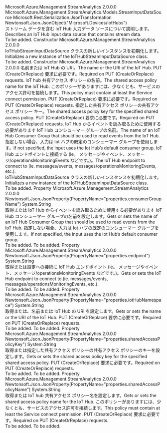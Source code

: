 <Type Name="IoTHubStreamInputDataSource" FullName="Microsoft.Azure.Management.StreamAnalytics.Models.IoTHubStreamInputDataSource">
  <TypeSignature Language="C#" Value="public class IoTHubStreamInputDataSource : Microsoft.Azure.Management.StreamAnalytics.Models.StreamInputDataSource" />
  <TypeSignature Language="ILAsm" Value=".class public auto ansi beforefieldinit IoTHubStreamInputDataSource extends Microsoft.Azure.Management.StreamAnalytics.Models.StreamInputDataSource" />
  <TypeSignature Language="DocId" Value="T:Microsoft.Azure.Management.StreamAnalytics.Models.IoTHubStreamInputDataSource" />
  <TypeSignature Language="VB.NET" Value="Public Class IoTHubStreamInputDataSource&#xA;Inherits StreamInputDataSource" />
  <TypeSignature Language="F#" Value="type IoTHubStreamInputDataSource = class&#xA;    inherit StreamInputDataSource" />
  <AssemblyInfo>
    <AssemblyName>Microsoft.Azure.Management.StreamAnalytics</AssemblyName>
    <AssemblyVersion>2.0.0.0</AssemblyVersion>
  </AssemblyInfo>
  <Base>
    <BaseTypeName>Microsoft.Azure.Management.StreamAnalytics.Models.StreamInputDataSource</BaseTypeName>
  </Base>
  <Interfaces />
  <Attributes>
    <Attribute>
      <AttributeName>Microsoft.Rest.Serialization.JsonTransformation</AttributeName>
    </Attribute>
    <Attribute>
      <AttributeName>Newtonsoft.Json.JsonObject("Microsoft.Devices/IotHubs")</AttributeName>
    </Attribute>
  </Attributes>
  <Docs>
    <summary>
            <span data-ttu-id="2c654-101">ストリーム データを含む IoT Hub 入力データ ソースについて説明します。</span><span class="sxs-lookup"><span data-stu-id="2c654-101">Describes an IoT Hub input data source that contains stream data.</span></span>
            </summary>
    <remarks>To be added.</remarks>
  </Docs>
  <Members>
    <Member MemberName=".ctor">
      <MemberSignature Language="C#" Value="public IoTHubStreamInputDataSource ();" />
      <MemberSignature Language="ILAsm" Value=".method public hidebysig specialname rtspecialname instance void .ctor() cil managed" />
      <MemberSignature Language="DocId" Value="M:Microsoft.Azure.Management.StreamAnalytics.Models.IoTHubStreamInputDataSource.#ctor" />
      <MemberSignature Language="VB.NET" Value="Public Sub New ()" />
      <MemberType>Constructor</MemberType>
      <AssemblyInfo>
        <AssemblyName>Microsoft.Azure.Management.StreamAnalytics</AssemblyName>
        <AssemblyVersion>2.0.0.0</AssemblyVersion>
      </AssemblyInfo>
      <Parameters />
      <Docs>
        <summary>
            <span data-ttu-id="2c654-102">IoTHubStreamInputDataSource クラスの新しいインスタンスを初期化します。</span><span class="sxs-lookup"><span data-stu-id="2c654-102">Initializes a new instance of the IoTHubStreamInputDataSource class.</span></span>
            </summary>
        <remarks>To be added.</remarks>
      </Docs>
    </Member>
    <Member MemberName=".ctor">
      <MemberSignature Language="C#" Value="public IoTHubStreamInputDataSource (string iotHubNamespace = null, string sharedAccessPolicyName = null, string sharedAccessPolicyKey = null, string consumerGroupName = null, string endpoint = null);" />
      <MemberSignature Language="ILAsm" Value=".method public hidebysig specialname rtspecialname instance void .ctor(string iotHubNamespace, string sharedAccessPolicyName, string sharedAccessPolicyKey, string consumerGroupName, string endpoint) cil managed" />
      <MemberSignature Language="DocId" Value="M:Microsoft.Azure.Management.StreamAnalytics.Models.IoTHubStreamInputDataSource.#ctor(System.String,System.String,System.String,System.String,System.String)" />
      <MemberSignature Language="VB.NET" Value="Public Sub New (Optional iotHubNamespace As String = null, Optional sharedAccessPolicyName As String = null, Optional sharedAccessPolicyKey As String = null, Optional consumerGroupName As String = null, Optional endpoint As String = null)" />
      <MemberSignature Language="F#" Value="new Microsoft.Azure.Management.StreamAnalytics.Models.IoTHubStreamInputDataSource : string * string * string * string * string -&gt; Microsoft.Azure.Management.StreamAnalytics.Models.IoTHubStreamInputDataSource" Usage="new Microsoft.Azure.Management.StreamAnalytics.Models.IoTHubStreamInputDataSource (iotHubNamespace, sharedAccessPolicyName, sharedAccessPolicyKey, consumerGroupName, endpoint)" />
      <MemberType>Constructor</MemberType>
      <AssemblyInfo>
        <AssemblyName>Microsoft.Azure.Management.StreamAnalytics</AssemblyName>
        <AssemblyVersion>2.0.0.0</AssemblyVersion>
      </AssemblyInfo>
      <Parameters>
        <Parameter Name="iotHubNamespace" Type="System.String" />
        <Parameter Name="sharedAccessPolicyName" Type="System.String" />
        <Parameter Name="sharedAccessPolicyKey" Type="System.String" />
        <Parameter Name="consumerGroupName" Type="System.String" />
        <Parameter Name="endpoint" Type="System.String" />
      </Parameters>
      <Docs>
        <param name="iotHubNamespace"><span data-ttu-id="2c654-103">名前または IoT Hub の URI。</span><span class="sxs-lookup"><span data-stu-id="2c654-103">The name or the URI of the IoT Hub.</span></span>
            <span data-ttu-id="2c654-104">PUT (CreateOrReplace) 要求に必要です。</span><span class="sxs-lookup"><span data-stu-id="2c654-104">Required on PUT (CreateOrReplace) requests.</span></span></param>
        <param name="sharedAccessPolicyName"><span data-ttu-id="2c654-105">IoT hub 共有アクセス ポリシーの名前。</span><span class="sxs-lookup"><span data-stu-id="2c654-105">The shared access policy name for the IoT Hub.</span></span> <span data-ttu-id="2c654-106">このポリシーがありますには、少なくとも、サービスのアクセス許可を接続します。</span><span class="sxs-lookup"><span data-stu-id="2c654-106">This policy must contain at least the Service connect permission.</span></span> <span data-ttu-id="2c654-107">PUT (CreateOrReplace) 要求に必要です。</span><span class="sxs-lookup"><span data-stu-id="2c654-107">Required on PUT (CreateOrReplace) requests.</span></span></param>
        <param name="sharedAccessPolicyKey"><span data-ttu-id="2c654-108">指定した共有アクセス ポリシーの共有アクセス ポリシー キー。</span><span class="sxs-lookup"><span data-stu-id="2c654-108">The shared access policy key for the specified shared access policy.</span></span> <span data-ttu-id="2c654-109">PUT (CreateOrReplace) 要求に必要です。</span><span class="sxs-lookup"><span data-stu-id="2c654-109">Required on PUT (CreateOrReplace) requests.</span></span></param>
        <param name="consumerGroupName"><span data-ttu-id="2c654-110">IoT Hub からイベントを読み取るために使用する必要があります IoT Hub コンシューマー グループの名前。</span><span class="sxs-lookup"><span data-stu-id="2c654-110">The name of an IoT Hub Consumer Group that should be used to read events from the IoT Hub.</span></span> <span data-ttu-id="2c654-111">指定しない場合、入力は Iot ハブの既定のコンシューマー グループを使用します。</span><span class="sxs-lookup"><span data-stu-id="2c654-111">If not specified, the input uses the Iot Hub’s default consumer group.</span></span></param>
        <param name="endpoint"><span data-ttu-id="2c654-112">IoT Hub エンドポイントに接続する (ie。 メッセージやイベント、メッセージ/operationsMonitoringEvents などです。)。</span><span class="sxs-lookup"><span data-stu-id="2c654-112">The IoT Hub endpoint to connect to (ie. messages/events, messages/operationsMonitoringEvents, etc.).</span></span></param>
        <summary>
            <span data-ttu-id="2c654-113">IoTHubStreamInputDataSource クラスの新しいインスタンスを初期化します。</span><span class="sxs-lookup"><span data-stu-id="2c654-113">Initializes a new instance of the IoTHubStreamInputDataSource class.</span></span>
            </summary>
        <remarks>To be added.</remarks>
      </Docs>
    </Member>
    <Member MemberName="ConsumerGroupName">
      <MemberSignature Language="C#" Value="public string ConsumerGroupName { get; set; }" />
      <MemberSignature Language="ILAsm" Value=".property instance string ConsumerGroupName" />
      <MemberSignature Language="DocId" Value="P:Microsoft.Azure.Management.StreamAnalytics.Models.IoTHubStreamInputDataSource.ConsumerGroupName" />
      <MemberSignature Language="VB.NET" Value="Public Property ConsumerGroupName As String" />
      <MemberSignature Language="F#" Value="member this.ConsumerGroupName : string with get, set" Usage="Microsoft.Azure.Management.StreamAnalytics.Models.IoTHubStreamInputDataSource.ConsumerGroupName" />
      <MemberType>Property</MemberType>
      <AssemblyInfo>
        <AssemblyName>Microsoft.Azure.Management.StreamAnalytics</AssemblyName>
        <AssemblyVersion>2.0.0.0</AssemblyVersion>
      </AssemblyInfo>
      <Attributes>
        <Attribute>
          <AttributeName>Newtonsoft.Json.JsonProperty(PropertyName="properties.consumerGroupName")</AttributeName>
        </Attribute>
      </Attributes>
      <ReturnValue>
        <ReturnType>System.String</ReturnType>
      </ReturnValue>
      <Docs>
        <summary>
            <span data-ttu-id="2c654-114">取得または IoT Hub からイベントを読み取るために使用する必要があります IoT Hub コンシューマー グループの名前を設定します。</span><span class="sxs-lookup"><span data-stu-id="2c654-114">Gets or sets the name of an IoT Hub Consumer Group that should be used to read events from the IoT Hub.</span></span> <span data-ttu-id="2c654-115">指定しない場合、入力は Iot ハブの既定のコンシューマー グループを使用します。</span><span class="sxs-lookup"><span data-stu-id="2c654-115">If not specified, the input uses the Iot Hub’s default consumer group.</span></span>
            </summary>
        <value>To be added.</value>
        <remarks>To be added.</remarks>
      </Docs>
    </Member>
    <Member MemberName="Endpoint">
      <MemberSignature Language="C#" Value="public string Endpoint { get; set; }" />
      <MemberSignature Language="ILAsm" Value=".property instance string Endpoint" />
      <MemberSignature Language="DocId" Value="P:Microsoft.Azure.Management.StreamAnalytics.Models.IoTHubStreamInputDataSource.Endpoint" />
      <MemberSignature Language="VB.NET" Value="Public Property Endpoint As String" />
      <MemberSignature Language="F#" Value="member this.Endpoint : string with get, set" Usage="Microsoft.Azure.Management.StreamAnalytics.Models.IoTHubStreamInputDataSource.Endpoint" />
      <MemberType>Property</MemberType>
      <AssemblyInfo>
        <AssemblyName>Microsoft.Azure.Management.StreamAnalytics</AssemblyName>
        <AssemblyVersion>2.0.0.0</AssemblyVersion>
      </AssemblyInfo>
      <Attributes>
        <Attribute>
          <AttributeName>Newtonsoft.Json.JsonProperty(PropertyName="properties.endpoint")</AttributeName>
        </Attribute>
      </Attributes>
      <ReturnValue>
        <ReturnType>System.String</ReturnType>
      </ReturnValue>
      <Docs>
        <summary>
            <span data-ttu-id="2c654-116">取得または設定への接続に IoT Hub エンドポイント (ie。 メッセージやイベント、メッセージ/operationsMonitoringEvents などです。)。</span><span class="sxs-lookup"><span data-stu-id="2c654-116">Gets or sets the IoT Hub endpoint to connect to (ie. messages/events, messages/operationsMonitoringEvents, etc.).</span></span>
            </summary>
        <value>To be added.</value>
        <remarks>To be added.</remarks>
      </Docs>
    </Member>
    <Member MemberName="IotHubNamespace">
      <MemberSignature Language="C#" Value="public string IotHubNamespace { get; set; }" />
      <MemberSignature Language="ILAsm" Value=".property instance string IotHubNamespace" />
      <MemberSignature Language="DocId" Value="P:Microsoft.Azure.Management.StreamAnalytics.Models.IoTHubStreamInputDataSource.IotHubNamespace" />
      <MemberSignature Language="VB.NET" Value="Public Property IotHubNamespace As String" />
      <MemberSignature Language="F#" Value="member this.IotHubNamespace : string with get, set" Usage="Microsoft.Azure.Management.StreamAnalytics.Models.IoTHubStreamInputDataSource.IotHubNamespace" />
      <MemberType>Property</MemberType>
      <AssemblyInfo>
        <AssemblyName>Microsoft.Azure.Management.StreamAnalytics</AssemblyName>
        <AssemblyVersion>2.0.0.0</AssemblyVersion>
      </AssemblyInfo>
      <Attributes>
        <Attribute>
          <AttributeName>Newtonsoft.Json.JsonProperty(PropertyName="properties.iotHubNamespace")</AttributeName>
        </Attribute>
      </Attributes>
      <ReturnValue>
        <ReturnType>System.String</ReturnType>
      </ReturnValue>
      <Docs>
        <summary>
            <span data-ttu-id="2c654-117">取得または、名前または IoT Hub の URI を設定します。</span><span class="sxs-lookup"><span data-stu-id="2c654-117">Gets or sets the name or the URI of the IoT Hub.</span></span> <span data-ttu-id="2c654-118">PUT (CreateOrReplace) 要求に必要です。</span><span class="sxs-lookup"><span data-stu-id="2c654-118">Required on PUT (CreateOrReplace) requests.</span></span>
            </summary>
        <value>To be added.</value>
        <remarks>To be added.</remarks>
      </Docs>
    </Member>
    <Member MemberName="SharedAccessPolicyKey">
      <MemberSignature Language="C#" Value="public string SharedAccessPolicyKey { get; set; }" />
      <MemberSignature Language="ILAsm" Value=".property instance string SharedAccessPolicyKey" />
      <MemberSignature Language="DocId" Value="P:Microsoft.Azure.Management.StreamAnalytics.Models.IoTHubStreamInputDataSource.SharedAccessPolicyKey" />
      <MemberSignature Language="VB.NET" Value="Public Property SharedAccessPolicyKey As String" />
      <MemberSignature Language="F#" Value="member this.SharedAccessPolicyKey : string with get, set" Usage="Microsoft.Azure.Management.StreamAnalytics.Models.IoTHubStreamInputDataSource.SharedAccessPolicyKey" />
      <MemberType>Property</MemberType>
      <AssemblyInfo>
        <AssemblyName>Microsoft.Azure.Management.StreamAnalytics</AssemblyName>
        <AssemblyVersion>2.0.0.0</AssemblyVersion>
      </AssemblyInfo>
      <Attributes>
        <Attribute>
          <AttributeName>Newtonsoft.Json.JsonProperty(PropertyName="properties.sharedAccessPolicyKey")</AttributeName>
        </Attribute>
      </Attributes>
      <ReturnValue>
        <ReturnType>System.String</ReturnType>
      </ReturnValue>
      <Docs>
        <summary>
            <span data-ttu-id="2c654-119">取得または指定した共有アクセス ポリシーの共有アクセス ポリシーのキーを設定します。</span><span class="sxs-lookup"><span data-stu-id="2c654-119">Gets or sets the shared access policy key for the specified shared access policy.</span></span> <span data-ttu-id="2c654-120">PUT (CreateOrReplace) 要求に必要です。</span><span class="sxs-lookup"><span data-stu-id="2c654-120">Required on PUT (CreateOrReplace) requests.</span></span>
            </summary>
        <value>To be added.</value>
        <remarks>To be added.</remarks>
      </Docs>
    </Member>
    <Member MemberName="SharedAccessPolicyName">
      <MemberSignature Language="C#" Value="public string SharedAccessPolicyName { get; set; }" />
      <MemberSignature Language="ILAsm" Value=".property instance string SharedAccessPolicyName" />
      <MemberSignature Language="DocId" Value="P:Microsoft.Azure.Management.StreamAnalytics.Models.IoTHubStreamInputDataSource.SharedAccessPolicyName" />
      <MemberSignature Language="VB.NET" Value="Public Property SharedAccessPolicyName As String" />
      <MemberSignature Language="F#" Value="member this.SharedAccessPolicyName : string with get, set" Usage="Microsoft.Azure.Management.StreamAnalytics.Models.IoTHubStreamInputDataSource.SharedAccessPolicyName" />
      <MemberType>Property</MemberType>
      <AssemblyInfo>
        <AssemblyName>Microsoft.Azure.Management.StreamAnalytics</AssemblyName>
        <AssemblyVersion>2.0.0.0</AssemblyVersion>
      </AssemblyInfo>
      <Attributes>
        <Attribute>
          <AttributeName>Newtonsoft.Json.JsonProperty(PropertyName="properties.sharedAccessPolicyName")</AttributeName>
        </Attribute>
      </Attributes>
      <ReturnValue>
        <ReturnType>System.String</ReturnType>
      </ReturnValue>
      <Docs>
        <summary>
            <span data-ttu-id="2c654-121">取得または IoT hub 共有アクセス ポリシー名を設定します。</span><span class="sxs-lookup"><span data-stu-id="2c654-121">Gets or sets the shared access policy name for the IoT Hub.</span></span> <span data-ttu-id="2c654-122">このポリシーがありますには、少なくとも、サービスのアクセス許可を接続します。</span><span class="sxs-lookup"><span data-stu-id="2c654-122">This policy must contain at least the Service connect permission.</span></span>
            <span data-ttu-id="2c654-123">PUT (CreateOrReplace) 要求に必要です。</span><span class="sxs-lookup"><span data-stu-id="2c654-123">Required on PUT (CreateOrReplace) requests.</span></span>
            </summary>
        <value>To be added.</value>
        <remarks>To be added.</remarks>
      </Docs>
    </Member>
  </Members>
</Type>